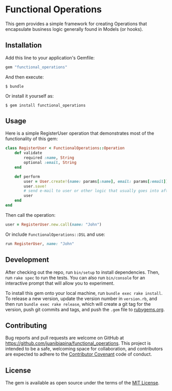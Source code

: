 # Functional Operations

This gem provides a simple framework for creating Operations that encapsulate
business logic generally found in Models (or hooks).

## Installation

Add this line to your application's Gemfile:

```ruby
gem "functional_operations"
```

And then execute:

    $ bundle

Or install it yourself as:

    $ gem install functional_operations

## Usage

Here is a simple RegisterUser operation that demonstrates most of the functionality
of this gem:

```ruby
class RegisterUser < FunctionalOperations::Operation
    def validate
        required :name, String
        optional :email, String
    end

    def perform
        user = User.create!(name: params[:name], email: params[:email])
        user.save!
        # send e-mail to user or other logic that usually goes into after hooks
        user
    end
end
```

Then call the operation:

```ruby
user = RegisterUser.new.call(name: "John")
```

Or include `FunctionalOperations::DSL` and use:
```ruby
run RegisterUser, name: "John"
```

## Development

After checking out the repo, run `bin/setup` to install dependencies. Then, run
`rake spec` to run the tests. You can also run `bin/console` for an interactive
prompt that will allow you to experiment.

To install this gem onto your local machine, run `bundle exec rake install`. To
release a new version, update the version number in `version.rb`, and then run
`bundle exec rake release`, which will create a git tag for the version, push
git commits and tags, and push the `.gem` file to
[rubygems.org](https://rubygems.org).

## Contributing

Bug reports and pull requests are welcome on GitHub at
https://github.com/juanibiapina/functional_operations. This project is intended
to be a safe, welcoming space for collaboration, and contributors are expected
to adhere to the [Contributor Covenant](http://contributor-covenant.org) code
of conduct.


## License

The gem is available as open source under the terms of the [MIT
License](http://opensource.org/licenses/MIT).

